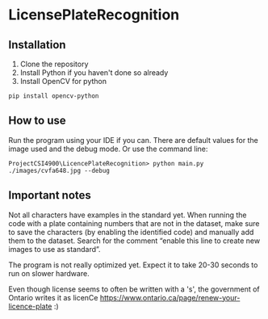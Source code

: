 # LicensePlateRecognition

## Installation
1. Clone the repository
2. Install Python if you haven't done so already
3. Install OpenCV for python
```
pip install opencv-python
```

## How to use
Run the program using your IDE if you can. There are default values for the image used and the debug mode.
Or use the command line:
```
ProjectCSI4900\LicencePlateRecognition> python main.py ./images/cvfa648.jpg --debug
```

## Important notes
Not all characters have examples in the standard yet. When running the code with a plate containing numbers that are not in the dataset, make sure to save the characters (by enabling the identified code) and manually add them to the dataset.  Search for the comment “enable this line to create new images to use as standard”.

The program is not really optimized yet. Expect it to take 20-30 seconds to run on slower hardware.

Even though license seems to often be written with a 's', the government of Ontario writes it as licenCe https://www.ontario.ca/page/renew-your-licence-plate :)